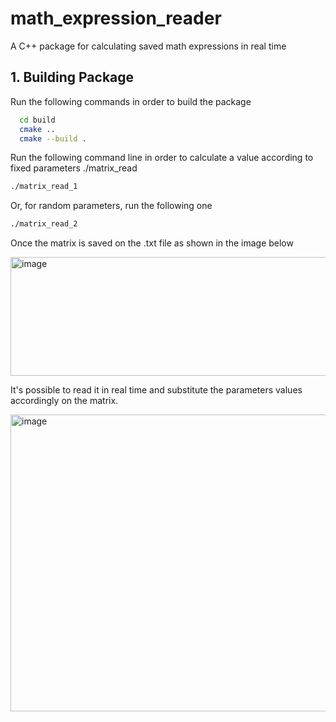 # math_expression_reader

A C++ package for calculating saved math expressions in real time

## 1. Building Package

Run the following commands in order to build the package

```bash
  cd build
  cmake ..
  cmake --build .
```

Run the following command line in order to calculate a value according to fixed parameters ./matrix_read

```bash
./matrix_read_1
```

Or, for random parameters, run the following one

```bash
./matrix_read_2
```
Once the matrix is saved on the .txt file as shown in the image below

<img width="671" height="190" alt="image" src="https://github.com/user-attachments/assets/307c2db4-1b43-4f75-a4bd-0090eabae759" />

It's possible to read it in real time and substitute the parameters values accordingly on the matrix.

<img width="563" height="475" alt="image" src="https://github.com/user-attachments/assets/27d6802e-53a7-4619-a7fc-71f2154b5d57" />
